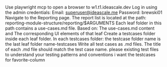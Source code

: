Use playwright mcp to open a browser to w1.t1.ideascale.dev
Log in using the admin credentials:
Email: superuser@ideascale.me
Password: brewski01
Navigate to the Reporting page.
The report list is located at the path:
reporting-module-structure/reporting/$ARGUMENTS
Each leaf folder in this path contains a use-cases.md file.
Based on:
The use-cases.md content and The corresponding UI elements of that leaf
Create a testcases folder inside each leaf folder.
In each testcases folder: the testcase folder name is the last leaf folder name-testcases
Write all test cases as .md files.
The title of each .md file should match the test case name.
please existing test files to understand your testing patterns and conventions
i want the testcases for favorite-column 